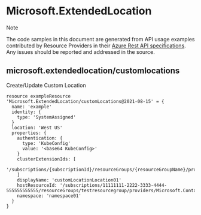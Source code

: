 # Microsoft.ExtendedLocation
  
> [!NOTE]
> The code samples in this document are generated from API usage examples contributed by Resource Providers in their [Azure Rest API specifications](https://github.com/Azure/azure-rest-api-specs). Any issues should be reported and addressed in the source.


## microsoft.extendedlocation/customlocations

Create/Update Custom Location
```bicep
resource exampleResource 'Microsoft.ExtendedLocation/customLocations@2021-08-15' = {
  name: 'example'
  identity: {
    type: 'SystemAssigned'
  }
  location: 'West US'
  properties: {
    authentication: {
      type: 'KubeConfig'
      value: '<base64 KubeConfig>'
    }
    clusterExtensionIds: [
      '/subscriptions/{subscriptionId}/resourceGroups/{resourceGroupName}/providers/Microsoft.Kubernetes/connectedCluster/someCluster/Microsoft.KubernetesConfiguration/clusterExtensions/fooExtension'
    ]
    displayName: 'customLocationLocation01'
    hostResourceId: '/subscriptions/11111111-2222-3333-4444-555555555555/resourceGroups/testresourcegroup/providers/Microsoft.ContainerService/managedClusters/cluster01'
    namespace: 'namespace01'
  }
}
```
